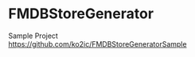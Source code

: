 FMDBStoreGenerator
==================

Sample Project  
https://github.com/ko2ic/FMDBStoreGeneratorSample
